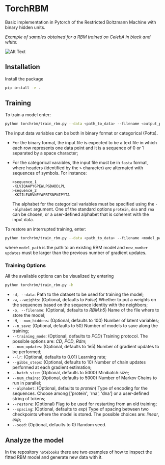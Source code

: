 # TorchRBM

Basic implementation in Pytorch of the Restricted Boltzmann Machine with binary hidden units.

*Example of samples obtained for a RBM trained on CelebA in black and white:*

![Alt Text](https://raw.githubusercontent.com/AurelienDecelle/TorchRBM/main/FacesBW.gif)

## Installation
Install the package
```bash
pip install -e .
```

## Training
To train a model enter:
```bash
python torchrbm/train_rbm.py --data <path_to_data> --filename <output_path>
```
The input data variables can be both in binary format or categorical (Potts).
- For the binary format, the input file is expected to be a text file in which each row represents one data point and it is a sequence of 0 or 1 separated by a space character;
- For the categorical varaibles, the input file must be in `fasta` format, where headers (identified by the `>` character) are alternated with sequences of symbols. For instance:

    ```
    >sequence_1
    -KLVIQAAPYGPEWLPGDADDLPL
    >sequence_2 
    -KKIILEARVNEYAPRTSNPNIPYTA
    ```

    The alphabet for the categorical variables must be specified using the `--alphabet` argument. One of the standard options `protein`, `dna` and `rna` can be chosen, or a user-defined alphabet that is coherent with the input data.

To restore an interrupted training, enter:
```bash
python torchrbm/train_rbm.py --data <path_to_data> --filename <model_path> --num_updates <new_number_updates> --restore
```
where `model_path` is the path to an existing RBM model and `new_number updates` must be larger than the previous number of gradient updates.

### Training Options
All the available options can be visualized by entering
```bash
python torchrbm/train_rbm.py -h
```
- `-d, --data`: Path to the dataset to be used for training the model;
- `-w`, `--weights`: (Optional, defaults to *False*) Whether to put a weights on the sequences based on the sequence identity with the neighbors;
- `-o, --filename`: (Optional, defaults to *RBM.h5*) Name of the file where to store the model;
- `-H`, `--num_hiddens`: (Optional, defaults to 100) Number of latent variables;
- `--n_save`: (Optional, defaults to 50) Number of models to save along the training;
- `--training_mode`: (Optional, defaults to *PCD*) Training protocol. The possible options are: *CD*, *PCD*, *Rdm*;
- `--num_updates`: (Optional, defaults to 1e5) Number of gradient updates to be performed;
- `--lr`: (Optional, defaults to 0.01) Learning rate;
- `--gibbs_steps`: (Optional, defaults to 10) Number of chain updates performed at each gradient estimation;
- `--batch_size`: (Optional, defaults to 5000) Minibatch size;
- `--num_chains`: (Optional, defaults to 5000) Number of Markov Chains to run in parallel;
- `--alphabet`: (Optional, defaults to *protein*) Type of encoding for the sequences. Choose among ['protein', 'rna', 'dna'] or a user-defined string of tokens;
- `--restore`: (Optional) Flag to be used for restarting from an old training;
- `--spacing`: (Optional, defaults to *exp*) Type of spacing between two checkpoints where the model is stored. The possible choices are: *linear*, *exp*;
- `--seed`: (Optional, defaults to 0) Random seed.

## Analyze the model
In the repository `notebooks` there are two examples of how to inspect the fitted RBM model and generate new data with it.